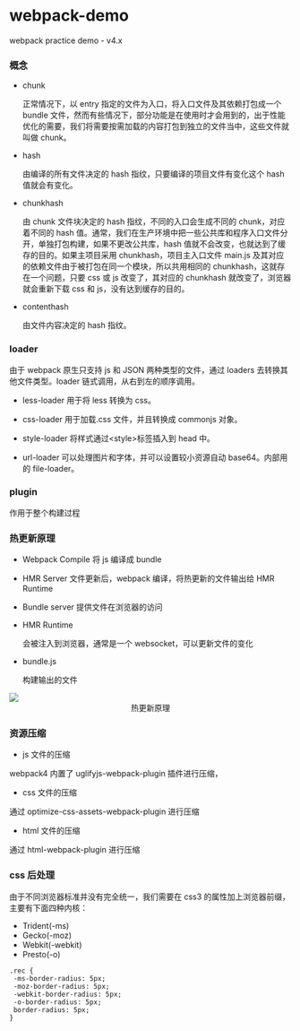 # webpack-demo

webpack practice demo - v4.x

### 概念

- chunk

  正常情况下，以 entry 指定的文件为入口，将入口文件及其依赖打包成一个 bundle 文件，然而有些情况下，部分功能是在使用时才会用到的，出于性能优化的需要，我们将需要按需加载的内容打包到独立的文件当中，这些文件就叫做 chunk。

- hash

  由编译的所有文件决定的 hash 指纹，只要编译的项目文件有变化这个 hash 值就会有变化。

- chunkhash

  由 chunk 文件块决定的 hash 指纹，不同的入口会生成不同的 chunk，对应着不同的 hash 值。通常，我们在生产环境中把一些公共库和程序入口文件分开，单独打包构建，如果不更改公共库，hash 值就不会改变，也就达到了缓存的目的。如果主项目采用 chunkhash，项目主入口文件 main.js 及其对应的依赖文件由于被打包在同一个模块，所以共用相同的 chunkhash，这就存在一个问题，只要 css 或 js 改变了，其对应的 chunkhash 就改变了，浏览器就会重新下载 css 和 js，没有达到缓存的目的。

- contenthash

  由文件内容决定的 hash 指纹。

### loader

由于 webpack 原生只支持 js 和 JSON 两种类型的文件，通过 loaders 去转换其他文件类型。loader 链式调用，从右到左的顺序调用。

- less-loader
  用于将 less 转换为 css。

- css-loader
  用于加载.css 文件，并且转换成 commonjs 对象。
- style-loader
  将样式通过\<style\>标签插入到 head 中。

- url-loader
  可以处理图片和字体，并可以设置较小资源自动 base64。内部用的 file-loader。

### plugin

作用于整个构建过程

### 热更新原理

- Webpack Compile
  将 js 编译成 bundle

- HMR Server
  文件更新后，webpack 编译，将热更新的文件输出给 HMR Runtime

- Bundle server
  提供文件在浏览器的访问

- HMR Runtime

  会被注入到浏览器，通常是一个 websocket，可以更新文件的变化

- bundle.js

  构建输出的文件

<img style="display:block; margin: auto;border: 1px solid；" src="http://blog-bed.oss-cn-beijing.aliyuncs.com/webpack-demo/%E7%83%AD%E6%9B%B4%E6%96%B0%E5%8E%9F%E7%90%86.png" />

  <center>热更新原理</center>

### 资源压缩

- js 文件的压缩

webpack4 内置了 uglifyjs-webpack-plugin 插件进行压缩，

- css 文件的压缩

通过 optimize-css-assets-webpack-plugin 进行压缩

- html 文件的压缩

通过 html-webpack-plugin 进行压缩

### css 后处理

由于不同浏览器标准并没有完全统一，我们需要在 css3 的属性加上浏览器前缀，主要有下面四种内核：

- Trident(-ms)
- Gecko(-moz)
- Webkit(-webkit)
- Presto(-o)

```
.rec {
 -ms-border-radius: 5px;
 -moz-border-radius: 5px;
 -webkit-border-radius: 5px;
 -o-border-radius: 5px;
 border-radius: 5px;
}
```
